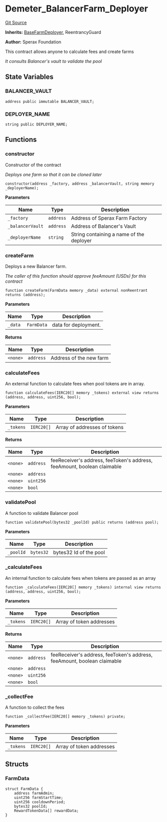 # Demeter_BalancerFarm_Deployer

[Git Source](https://github.com/Sperax/Demeter-Protocol/blob/fe40a3b3400612e06e8894e40f27c05bc3ec9a73/contracts/balancer/Demeter_BalancerFarm_Deployer.sol)

**Inherits:**
[BaseFarmDeployer](/contracts/BaseFarmDeployer.sol/contract.BaseFarmDeployer.md), ReentrancyGuard

**Author:**
Sperax Foundation

This contract allows anyone to calculate fees and create farms

*It consults Balancer's vault to validate the pool*

## State Variables

### BALANCER_VAULT

```solidity
address public immutable BALANCER_VAULT;
```

### DEPLOYER_NAME

```solidity
string public DEPLOYER_NAME;
```

## Functions

### constructor

Constructor of the contract

*Deploys one farm so that it can be cloned later*

```solidity
constructor(address _factory, address _balancerVault, string memory _deployerName);
```

**Parameters**

|Name|Type|Description|
|----|----|-----------|
|`_factory`|`address`|Address of Sperax Farm Factory|
|`_balancerVault`|`address`|Address of Balancer's Vault|
|`_deployerName`|`string`|String containing a name of the deployer|

### createFarm

Deploys a new Balancer farm.

*The caller of this function should approve feeAmount (USDs) for this contract*

```solidity
function createFarm(FarmData memory _data) external nonReentrant returns (address);
```

**Parameters**

|Name|Type|Description|
|----|----|-----------|
|`_data`|`FarmData`|data for deployment.|

**Returns**

|Name|Type|Description|
|----|----|-----------|
|`<none>`|`address`|Address of the new farm|

### calculateFees

An external function to calculate fees when pool tokens are in array.

```solidity
function calculateFees(IERC20[] memory _tokens) external view returns (address, address, uint256, bool);
```

**Parameters**

|Name|Type|Description|
|----|----|-----------|
|`_tokens`|`IERC20[]`|Array of addresses of tokens|

**Returns**

|Name|Type|Description|
|----|----|-----------|
|`<none>`|`address`|feeReceiver's address, feeToken's address, feeAmount, boolean claimable|
|`<none>`|`address`||
|`<none>`|`uint256`||
|`<none>`|`bool`||

### validatePool

A function to validate Balancer pool

```solidity
function validatePool(bytes32 _poolId) public returns (address pool);
```

**Parameters**

|Name|Type|Description|
|----|----|-----------|
|`_poolId`|`bytes32`|bytes32 Id of the pool|

### \_calculateFees

An internal function to calculate fees when tokens are passed as an array

```solidity
function _calculateFees(IERC20[] memory _tokens) internal view returns (address, address, uint256, bool);
```

**Parameters**

|Name|Type|Description|
|----|----|-----------|
|`_tokens`|`IERC20[]`|Array of token addresses|

**Returns**

|Name|Type|Description|
|----|----|-----------|
|`<none>`|`address`|feeReceiver's address, feeToken's address, feeAmount, boolean claimable|
|`<none>`|`address`||
|`<none>`|`uint256`||
|`<none>`|`bool`||

### \_collectFee

A function to collect the fees

```solidity
function _collectFee(IERC20[] memory _tokens) private;
```

**Parameters**

|Name|Type|Description|
|----|----|-----------|
|`_tokens`|`IERC20[]`|Array of token addresses|

## Structs

### FarmData

```solidity
struct FarmData {
    address farmAdmin;
    uint256 farmStartTime;
    uint256 cooldownPeriod;
    bytes32 poolId;
    RewardTokenData[] rewardData;
}
```
